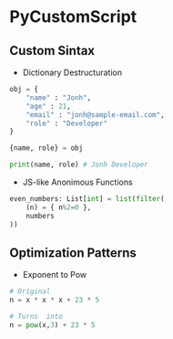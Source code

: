 # PyCustomScript

## Custom Sintax

- Dictionary Destructuration
```py
obj = {
    "name" : "Jonh",
    "age" : 21,
    "email" : "jonh@sample-email.com",
    "role" : "Developer"
}

{name, role} = obj

print(name, role) # Jonh Developer
```
- JS-like Anonimous Functions
```py
even_numbers: List[int] = list(filter(
    (n) = { n%2=0 },
    numbers
))
```
## Optimization Patterns
- Exponent to Pow
```py
# Original
n = x * x * x + 23 * 5

# Turns  into
n = pow(x,3) + 23 * 5
```
